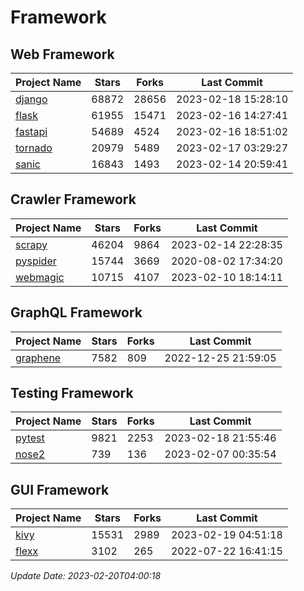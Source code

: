 # Framework

## Web Framework
| Project Name | Stars | Forks | Last Commit |
| ------------ | ----- | ----- | ----------- |
| [django](https://github.com/django/django) | 68872 | 28656 | 2023-02-18 15:28:10 |
| [flask](https://github.com/pallets/flask) | 61955 | 15471 | 2023-02-16 14:27:41 |
| [fastapi](https://github.com/tiangolo/fastapi) | 54689 | 4524 | 2023-02-16 18:51:02 |
| [tornado](https://github.com/tornadoweb/tornado) | 20979 | 5489 | 2023-02-17 03:29:27 |
| [sanic](https://github.com/sanic-org/sanic) | 16843 | 1493 | 2023-02-14 20:59:41 |

## Crawler Framework
| Project Name | Stars | Forks | Last Commit |
| ------------ | ----- | ----- | ----------- |
| [scrapy](https://github.com/scrapy/scrapy) | 46204 | 9864 | 2023-02-14 22:28:35 |
| [pyspider](https://github.com/binux/pyspider) | 15744 | 3669 | 2020-08-02 17:34:20 |
| [webmagic](https://github.com/code4craft/webmagic) | 10715 | 4107 | 2023-02-10 18:14:11 |

## GraphQL Framework
| Project Name | Stars | Forks | Last Commit |
| ------------ | ----- | ----- | ----------- |
| [graphene](https://github.com/graphql-python/graphene) | 7582 | 809 | 2022-12-25 21:59:05 |

## Testing Framework
| Project Name | Stars | Forks | Last Commit |
| ------------ | ----- | ----- | ----------- |
| [pytest](https://github.com/pytest-dev/pytest) | 9821 | 2253 | 2023-02-18 21:55:46 |
| [nose2](https://github.com/nose-devs/nose2) | 739 | 136 | 2023-02-07 00:35:54 |

## GUI Framework
| Project Name | Stars | Forks | Last Commit |
| ------------ | ----- | ----- | ----------- |
| [kivy](https://github.com/kivy/kivy) | 15531 | 2989 | 2023-02-19 04:51:18 |
| [flexx](https://github.com/flexxui/flexx) | 3102 | 265 | 2022-07-22 16:41:15 |

*Update Date: 2023-02-20T04:00:18*